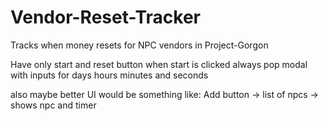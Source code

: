 # Vendor-Reset-Tracker
Tracks when money resets for NPC vendors in Project-Gorgon


Have only start and reset button
when start is clicked always pop modal with inputs for days hours minutes and seconds


also maybe better UI would be something like: Add button -> list of npcs -> shows npc and timer
